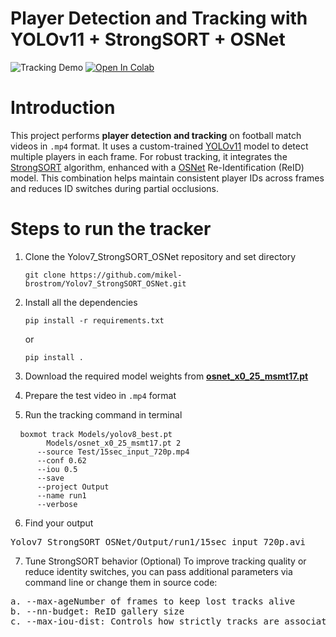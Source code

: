 # Player Detection and Tracking with YOLOv11 + StrongSORT + OSNet

![Tracking Demo](Test/embedd.gif)
[![Open In Colab](https://colab.research.google.com/assets/colab-badge.svg)](https://colab.research.google.com/github/pranavv11/REPO/blob/main/Object-Detection-Tracking/Tracker.ipynb)

# Introduction
This project performs **player detection and tracking** on football match videos in `.mp4` format.
It uses a custom-trained [YOLOv11](https://github.com/ultralytics/ultralytics) model to detect multiple players in each frame. For robust tracking, it integrates the [StrongSORT](https://github.com/mikel-brostrom/boxmot) algorithm, enhanced with a [OSNet](https://github.com/KaiyangZhou/deep-person-reid) Re-Identification (ReID) model. This combination helps maintain consistent player IDs across frames and reduces ID switches during partial occlusions.

# Steps to run the tracker
1. Clone the Yolov7_StrongSORT_OSNet repository and set directory
   <pre><code>git clone https://github.com/mikel-brostrom/Yolov7_StrongSORT_OSNet.git
   </code></pre>
2. Install all the dependencies
   <pre><code>pip install -r requirements.txt</code></pre>
   or
    <pre><code>pip install .</code></pre>
3. Download the required model weights from **[osnet_x0_25_msmt17.pt](https://github.com/KaiyangZhou/deep-person-reid)**
   
4. Prepare the test video in `.mp4` format
   
5. Run the tracking command in terminal
<pre> <code> boxmot track Models/yolov8_best.pt
        Models/osnet_x0_25_msmt17.pt 2 
      --source Test/15sec_input_720p.mp4
      --conf 0.62 
      --iou 0.5 
      --save 
      --project Output 
      --name run1
      --verbose 
</code></pre>
6. Find your output
 <pre>Yolov7_StrongSORT_OSNet/Output/run1/15sec_input_720p.avi</pre>
7. Tune StrongSORT behavior (Optional)
To improve tracking quality or reduce identity switches, you can pass additional parameters via command line or change them in source code:
<pre>
a. --max-ageNumber of frames to keep lost tracks alive
b. --nn-budget: ReID gallery size
c. --max-iou-dist: Controls how strictly tracks are associated
</pre>
